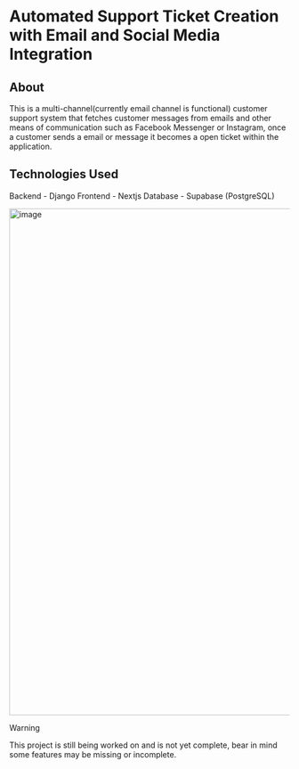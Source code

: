 # Automated Support Ticket Creation with Email and Social Media Integration



## About
This is a multi-channel(currently email channel is functional) customer support system that fetches customer messages from emails and other means of communication such as Facebook Messenger or Instagram, once a customer sends a email or message it becomes a open ticket within the application.
## Technologies Used
Backend - Django
Frontend - Nextjs
Database - Supabase (PostgreSQL)

<img width="1919" height="910" alt="image" src="https://github.com/user-attachments/assets/c9997f83-9450-4f6f-b4d4-587617a1c21f" />

> [!WARNING]
> This project is still being worked on and is not yet complete, bear in mind some features may be missing or incomplete.

